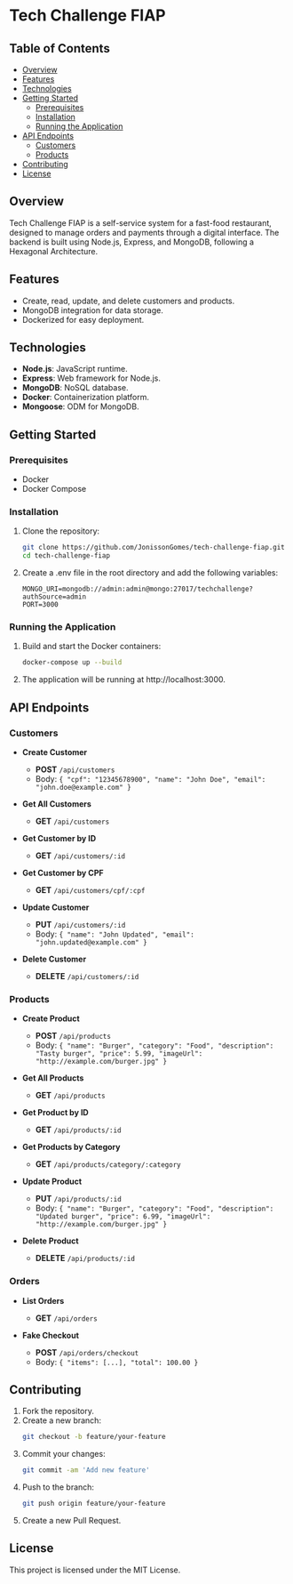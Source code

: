 # Tech Challenge FIAP

## Table of Contents
- [Overview](#overview)
- [Features](#features)
- [Technologies](#technologies)
- [Getting Started](#getting-started)
  - [Prerequisites](#prerequisites)
  - [Installation](#installation)
  - [Running the Application](#running-the-application)
- [API Endpoints](#api-endpoints)
  - [Customers](#customers)
  - [Products](#products)
- [Contributing](#contributing)
- [License](#license)

## Overview
Tech Challenge FIAP is a self-service system for a fast-food restaurant, designed to manage orders and payments through a digital interface. The backend is built using Node.js, Express, and MongoDB, following a Hexagonal Architecture.

## Features
- Create, read, update, and delete customers and products.
- MongoDB integration for data storage.
- Dockerized for easy deployment.

## Technologies
- **Node.js**: JavaScript runtime.
- **Express**: Web framework for Node.js.
- **MongoDB**: NoSQL database.
- **Docker**: Containerization platform.
- **Mongoose**: ODM for MongoDB.

## Getting Started

### Prerequisites
- Docker
- Docker Compose

### Installation
1. Clone the repository:
   ```bash
   git clone https://github.com/JonissonGomes/tech-challenge-fiap.git
   cd tech-challenge-fiap
2. Create a .env file in the root directory and add the following variables:
   ```env
   MONGO_URI=mongodb://admin:admin@mongo:27017/techchallenge?authSource=admin
   PORT=3000

### Running the Application
1. Build and start the Docker containers:
   ```bash
   docker-compose up --build
2. The application will be running at http://localhost:3000.

## API Endpoints

### Customers
- **Create Customer**
  - **POST** `/api/customers`
  - Body: `{ "cpf": "12345678900", "name": "John Doe", "email": "john.doe@example.com" }`

- **Get All Customers**
  - **GET** `/api/customers`

- **Get Customer by ID**
  - **GET** `/api/customers/:id`

- **Get Customer by CPF**
  - **GET** `/api/customers/cpf/:cpf`

- **Update Customer**
  - **PUT** `/api/customers/:id`
  - Body: `{ "name": "John Updated", "email": "john.updated@example.com" }`

- **Delete Customer**
  - **DELETE** `/api/customers/:id`

### Products
- **Create Product**
  - **POST** `/api/products`
  - Body: `{ "name": "Burger", "category": "Food", "description": "Tasty burger", "price": 5.99, "imageUrl": "http://example.com/burger.jpg" }`

- **Get All Products**
  - **GET** `/api/products`

- **Get Product by ID**
  - **GET** `/api/products/:id`

- **Get Products by Category**
  - **GET** `/api/products/category/:category`

- **Update Product**
  - **PUT** `/api/products/:id`
  - Body: `{ "name": "Burger", "category": "Food", "description": "Updated burger", "price": 6.99, "imageUrl": "http://example.com/burger.jpg" }`

- **Delete Product**
  - **DELETE** `/api/products/:id`

### Orders
- **List Orders**
  - **GET** `/api/orders`

- **Fake Checkout**
  - **POST** `/api/orders/checkout`
  - Body: `{ "items": [...], "total": 100.00 }`

## Contributing
1. Fork the repository.
2. Create a new branch:
   ```bash
   git checkout -b feature/your-feature
3. Commit your changes:
   ```bash
   git commit -am 'Add new feature'
4. Push to the branch:
   ```bash
   git push origin feature/your-feature
5. Create a new Pull Request.

## License
This project is licensed under the MIT License.
